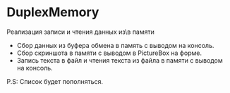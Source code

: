 # DuplexMemory
Реализация записи и чтения данных из\в памяти

* Сбор данных из буфера обмена в память с выводом на консоль.
* Сбор скриншота в памяти с выводом в PictureBox на форме.
* Запись текста в файл и чтения текста из файла в памяти с выводом на консоль.

P.S: Список будет пополняться.
